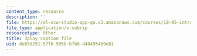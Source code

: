 ```yaml
---
content_type: resource
description: ''
file: https://ol-ocw-studio-app-qa.s3.amazonaws.com/courses/18-05-introduction-to-probability-and-statistics-spring-2014/de65d29157f6595bbfb8d48495469e81_7KOwsepQcXI.vtt
file_type: application/x-subrip
resourcetype: Other
title: 3play caption file
uid: de65d291-57f6-595b-bfb8-d48495469e81
---
```


